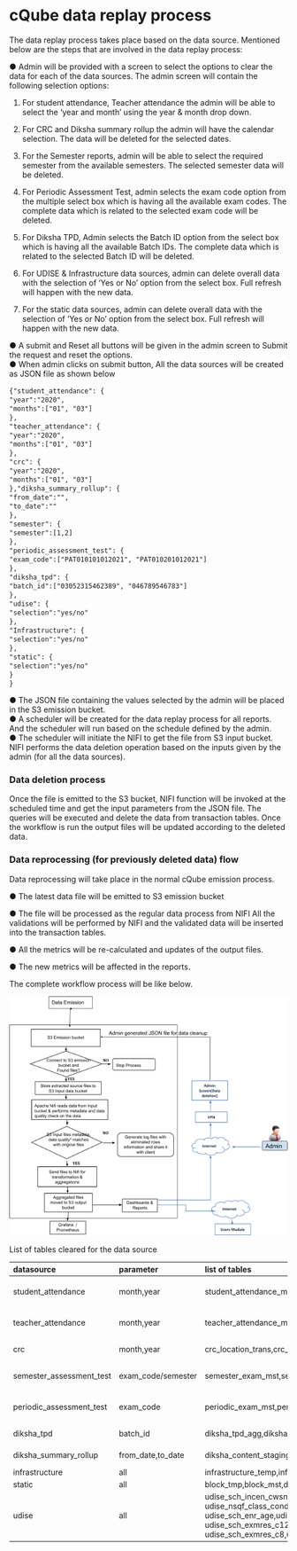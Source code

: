 # cQube data replay process

The data replay process takes place based on the data source. Mentioned below are the steps that are involved in the data replay process:

● Admin will be provided with a screen to select the options to clear the data for each of the data sources. The admin screen will contain the following selection options: 

1. For student attendance, Teacher attendance the admin will be able to select the ‘year and month’ using the year & month drop down. 

2. For CRC and Diksha summary rollup the admin will have the calendar selection. The data will be deleted for the selected dates. 

3. For the Semester reports, admin will be able to select the required semester from the available semesters. The selected semester data will be deleted. 

4. For Periodic Assessment Test, admin selects the exam code option from the multiple select box which is having all the available exam codes. The complete data which is related to the selected exam code will be deleted. 

5. For Diksha TPD, Admin selects the Batch ID option from the select box which is having all the available Batch IDs. The complete data which is related to the selected Batch ID will be deleted. 

6. For UDISE & Infrastructure data sources, admin can delete overall data with the selection of ‘Yes or No’ option from the select box. Full refresh will happen with the new data. 

7. For the static data sources, admin can delete overall data with the selection of ‘Yes or No’ option from the select box. Full refresh will happen with the new data.

● A submit and Reset all buttons will be given in the admin screen to Submit the request and reset the options.  
● When admin clicks on submit button, All the data sources will be created as JSON file as shown below

```text
{"student_attendance": { 
"year":"2020",
"months":["01", "03"] 
}, 
"teacher_attendance": { 
"year":"2020",
"months":["01", "03"]
},
"crc": {
"year":"2020", 
"months":["01", "03"]
},"diksha_summary_rollup": { 
"from_date":"", 
"to_date":"" 
},
"semester": { 
"semester":[1,2] 
}, 
"periodic_assessment_test": { 
"exam_code":["PAT010101012021", "PAT010201012021"] 
}, 
"diksha_tpd": { 
"batch_id":["03052315462389", "046789546783"] 
}, 
"udise": { 
"selection":"yes/no" 
}, 
"Infrastructure": { 
"selection":"yes/no" 
}, 
"static": { 
"selection":"yes/no" 
}
}
```

● The JSON file containing the values selected by the admin will be placed in the S3 emission bucket.  
● A scheduler will be created for the data replay process for all reports. And the scheduler will run based on the schedule defined by the admin.  
● The scheduler will initiate the NIFI to get the file from S3 input bucket. NIFI performs the data deletion operation based on the inputs given by the admin \(for all the data sources\).

### Data deletion process

Once the file is emitted to the S3 bucket, NIFI function will be invoked at the scheduled time and get the input parameters from the JSON file. The queries will be executed and delete the data from transaction tables. Once the workflow is run the output files will be updated according to the deleted data.

### Data reprocessing \(for previously deleted data\) flow

Data reprocessing will take place in the normal cQube emission process. 

● The latest data file will be emitted to S3 emission bucket 

● The file will be processed as the regular data process from NIFI All the validations will be performed by NIFI and the validated data will be inserted into the transaction tables. 

● All the metrics will be re-calculated and updates of the output files. 

● The new metrics will be affected in the reports. 

The complete workflow process will be like below.

![Workflow Process](../.gitbook/assets/image%20%286%29%20%282%29.png)



List of tables cleared for the data source



| datasource | parameter | list of tables | function call |
| :--- | :--- | :--- | :--- |
| student\_attendance | month,year | student\_attendance\_meta,student\_attendance\_staging\_1,student\_attendance\_staging\_2,student\_attendance\_trans,school\_student\_total\_attedance | select del\_data\(p\_data\_source=&gt;'student\_attendance',p\_year=&gt;2022,VARIADIC p\_month=&gt;array\[1,2\]\); |
| teacher\_attendance | month,year | teacher\_attendance\_meta,teacher\_attendance\_staging\_1,teacher\_attendance\_staging\_1,teacher\_attendance\_temp,teacher\_attendance\_trans,school\_teacher\_total\_attendance | select del\_data\(p\_data\_source=&gt;'teacher\_attendance',p\_year=&gt;2022,VARIADIC p\_month=&gt;array\[1,2\]\); |
| crc | month,year | crc\_location\_trans,crc\_inspection\_trans,crc\_visits\_frequency | select del\_data\(p\_data\_source=&gt;'crc',p\_year=&gt;2022,VARIADIC p\_month=&gt;array\[1,2\]\); |
| semester\_assessment\_test | exam\_code/semester | semester\_exam\_mst,semester\_exam\_result\_staging\_2,semester\_exam\_school\_qst\_result,semester\_exam\_result\_temp,semester\_exam\_school\_result,semester\_exam\_qst\_mst,semester\_exam\_result\_staging\_1,semester\_exam\_result\_trans | select pat\_del\_data\(p\_data\_source=&gt;'periodic\_assessment\_test',VARIADIC p\_exam\_code=&gt;array\['PAT0302290720201','PAT0302290720202'\]\); |
| periodic\_assessment\_test | exam\_code | periodic\_exam\_mst,periodic\_exam\_result\_staging\_2,periodic\_exam\_school\_qst\_result,periodic\_exam\_result\_temp,periodic\_exam\_school\_result,periodic\_exam\_qst\_mst,periodic\_exam\_result\_staging\_1,periodic\_exam\_result\_trans | select pat\_del\_data\(p\_data\_source=&gt;'periodic\_assessment\_test',VARIADIC p\_exam\_code=&gt;array\['PAT0302290720201','PAT0302290720202'\]\); |
| diksha\_tpd | batch\_id | diksha\_tpd\_agg,diksha\_tpd\_trans,diksha\_tpd\_content\_temp,diksha\_tpd\_staging | select diksha\_tpd\_del\_data\(p\_data\_source=&gt;'diksha\_tpd',VARIADIC p\_batch\_id =&gt;array\['0302290720201','0302290720202'\]\); |
| diksha\_summary\_rollup | from\_date,to\_date | diksha\_content\_staging,diksha\_content\_temp,diksha\_content\_trans,diksha\_total\_content | select diksha\_summary\_rollup\_del\_data\('diksh a\_summary\_rollup','2022-12-27','2022-1 2-31'\); |
| infrastructure | all | infrastructure\_temp,infrastructure\_trans | select all\_del\_data\('infrastructure'\); |
| static | all | block\_tmp,block\_mst,district\_tmp,district\_mst,cluster\_tmp,cluster\_mst,school\_master,school\_tmp,school\_hierarchy\_details,school\_geo\_master | select all\_del\_data\('static'\); |
| udise | all | udise\_sch\_incen\_cwsn,udise\_nsqf\_plcmnt\_c12 udise\_sch\_enr\_reptr,udise\_nsqf\_basic\_info,udise\_sch\_incentives,udise\_nsqf\_trng\_prov,udise\_sch\_exmmarks\_c10, udise\_nsqf\_class\_cond,udise\_school\_metrics\_trans,udise\_sch\_exmmarks\_c12 udise\_sch\_pgi\_details,udise\_nsqf\_enr\_caste,  udise\_sch\_enr\_age,udise\_sch\_exmres\_c10,udise\_sch\_profile,udise\_nsqf\_enr\_sub\_sec,udise\_sch\_enr\_by\_stream, udise\_sch\_exmres\_c12,udise\_sch\_recp\_exp,udise\_nsqf\_exmres\_c10,udise\_sch\_enr\_cwsn,udise\_sch\_exmres\_c5,udise\_sch\_safety, udise\_nsqf\_exmres\_c12,udise\_sch\_enr\_fresh, udise\_sch\_exmres\_c8,udise\_sch\_staff\_posn,udise\_nsqf\_faculty,udise\_sch\_enr\_medinstr, udise\_sch\_facility,udise\_tch\_profile,udise\_nsqf\_plcmnt\_c10,udise\_sch\_enr\_newadm | select all\_del\_data\('udise'\); |


